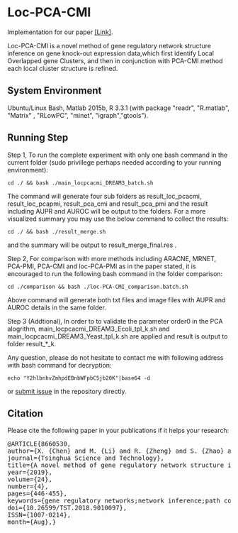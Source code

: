 # Loc-PCA-CMI

Implementation for our paper [[Link]](https://ieeexplore.ieee.org/stamp/stamp.jsp?tp=&arnumber=8660530).

Loc-PCA-CMI is a novel method of gene regulatory network structure inference on gene knock-out expression data,which first identify Local Overlapped gene Clusters,  and then in conjunction with PCA-CMI method each local cluster structure is refined.

## System Environment
Ubuntu/Linux Bash, Matlab 2015b, R 3.3.1 (with package "readr", "R.matlab", "Matrix" , "RLowPC", "minet", "igraph","gtools").

## Running Step

Step 1,  To run the complete experiment with only one bash command in the current folder (sudo privillege perhaps needed according to your running environment):
```{bash}
cd ./ && bash ./main_locpcacmi_DREAM3_batch.sh
```

The command will generate four sub folders as result_loc_pcacmi, result_loc_pcapmi, result_pca_cmi and result_pca_pmi and the result including AUPR and AUROC will be output to the folders. For a more visualized summary you may use the below command to collect the  results:
```{bash}
cd ./ && bash ./result_merge.sh
```
and the summary will be output to result_merge_final.res .

Step 2, For comparison with more methods including ARACNE, MRNET, PCA-PMI, PCA-CMI and loc-PCA-PMI as in the paper stated,  it is encouraged to run the following bash command in the folder comparison:
```{bash}
cd ./comparison && bash ./loc-PCA-CMI_comparison.batch.sh 
```

Above command will generate both txt files and image files with AUPR and AUROC details in the same folder. 

Step 3 (Addtional), In order to to validate the parameter order0 in the PCA alogrithm,  main_locpcacmi_DREAM3_Ecoli_tpl_k.sh and main_locpcacmi_DREAM3_Yeast_tpl_k.sh are applied and result is output to folder result_*_k.

Any question, please do not hesitate to  contact me with following address with bash command for decryption:

```{bash} 
echo "Y2hlbnhvZmhpdEBnbWFpbC5jb20K"|base64 -d
```
or [submit issue](https://github.com/chenxofhit/Loc-PCA-CMI/issues) in the repository directly.

## Citation

Please cite the following paper in your publications if it helps your research:

<div class="highlight-none"><div class="highlight"><pre>
@ARTICLE{8660530, 
author={X. {Chen} and M. {Li} and R. {Zheng} and S. {Zhao} and F. {Wu} and Y. {Li} and J. {Wang}}, 
journal={Tsinghua Science and Technology}, 
title={A novel method of gene regulatory network structure inference from gene knock-out expression data}, 
year={2019}, 
volume={24}, 
number={4}, 
pages={446-455}, 
keywords={gene regulatory networks;network inference;path consistency algorithm}, 
doi={10.26599/TST.2018.9010097}, 
ISSN={1007-0214}, 
month={Aug},}
</pre></div>
